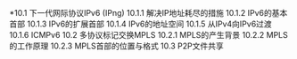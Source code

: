 *10.1 下一代网际协议IPv6 (IPng)
10.1.1 解决IP地址耗尽的措施
10.1.2 IPv6的基本首部
10.1.3 IPv6的扩展首部
10.1.4 IPv6的地址空间
10.1.5 从IPv4向IPv6过渡
10.1.6 ICMPv6
10.2 多协议标记交换MPLS
10.2.1 MPLS的产生背景
10.2.2 MPLS的工作原理
10.2.3 MPLS首部的位置与格式
10.3 P2P文件共享